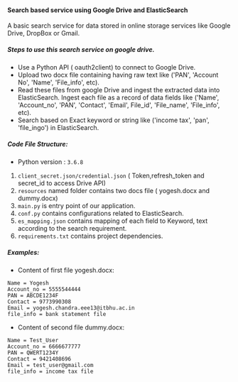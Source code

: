 #### Search based service using Google Drive and ElasticSearch
A basic search service for data stored in online storage services like Google Drive, DropBox or Gmail.
##### Steps to use this search service on google drive.
* Use a Python API ( oauth2client) to connect to Google Drive.
* Upload two docx file containing having raw text like ('PAN', 'Account No', 'Name', 'File_info', etc).
* Read these files from google Drive and ingest the extracted data into ElasticSearch.
  Ingest each file as a record of data fields like ('Name', 'Account_no', 'PAN', 'Contact', 'Email', File_id', 'File_name',
  'File_info', etc).
* Search based on Exact keyword or string like ('income tax', 'pan', 'file_ingo') in ElasticSearch.


##### Code File Structure:
* Python version : `3.6.8`
1. `client_secret.json/credential.json` ( Token,refresh_token and secret_id to access Drive API)
2. `resources` named folder contains two docs file ( yogesh.docx and dummy.docx)
3. `main.py` is entry point of our application.
4. `conf.py` contains configurations related to ElasticSearch.
5. `es_mapping.json` contains mapping of each field to Keyword, text according to the search requirement.
6. `requirements.txt` contains project dependencies.

##### Examples:
* Content of first file yogesh.docx:
```
Name = Yogesh
Account_no = 5555544444
PAN = ABCDE1234F
Contact = 9773990308
Email = yogesh.chandra.eee13@itbhu.ac.in 
file_info = bank statement file
```
* Content of second file dummy.docx:
```
Name = Test_User
Account_no = 6666677777
PAN = QWERT1234Y 
Contact = 9421408696
Email = test_user@gmail.com
file_info = income tax file
```
